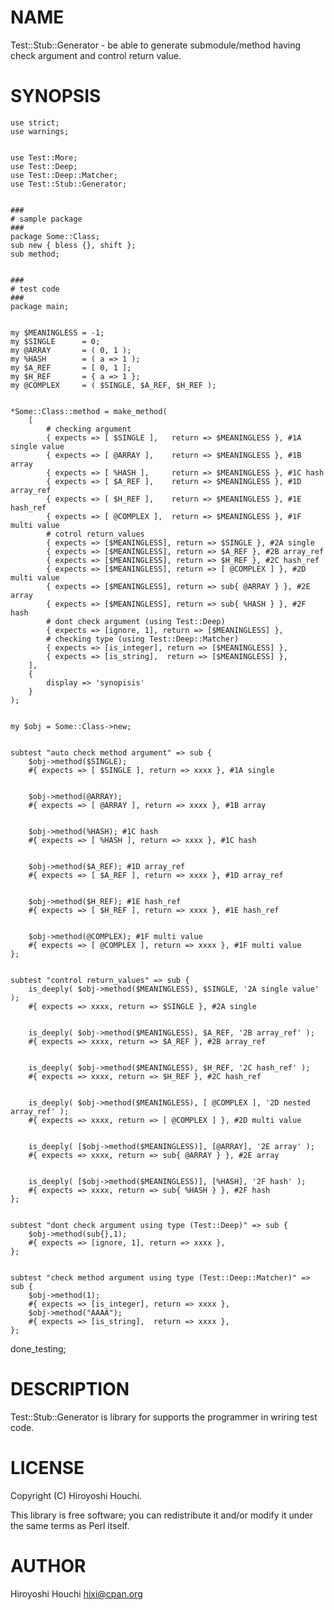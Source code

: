 # NAME

Test::Stub::Generator - be able to generate submodule/method having check argument and control return value.

# SYNOPSIS

    use strict;
    use warnings;
    

    use Test::More;
    use Test::Deep;
    use Test::Deep::Matcher;
    use Test::Stub::Generator;
    

    ###
    # sample package
    ###
    package Some::Class;
    sub new { bless {}, shift };
    sub method;
    

    ###
    # test code
    ###
    package main;
    

    my $MEANINGLESS = -1;
    my $SINGLE      = 0;
    my @ARRAY       = ( 0, 1 );
    my %HASH        = ( a => 1 );
    my $A_REF       = [ 0, 1 ];
    my $H_REF       = { a => 1 };
    my @COMPLEX     = ( $SINGLE, $A_REF, $H_REF );
    

    *Some::Class::method = make_method(
        [
            # checking argument
            { expects => [ $SINGLE ],   return => $MEANINGLESS }, #1A single value
            { expects => [ @ARRAY ],    return => $MEANINGLESS }, #1B array
            { expects => [ %HASH ],     return => $MEANINGLESS }, #1C hash
            { expects => [ $A_REF ],    return => $MEANINGLESS }, #1D array_ref
            { expects => [ $H_REF ],    return => $MEANINGLESS }, #1E hash_ref
            { expects => [ @COMPLEX ],  return => $MEANINGLESS }, #1F multi value
            # cotrol return_values
            { expects => [$MEANINGLESS], return => $SINGLE }, #2A single
            { expects => [$MEANINGLESS], return => $A_REF }, #2B array_ref
            { expects => [$MEANINGLESS], return => $H_REF }, #2C hash_ref
            { expects => [$MEANINGLESS], return => [ @COMPLEX ] }, #2D multi value
            { expects => [$MEANINGLESS], return => sub{ @ARRAY } }, #2E array
            { expects => [$MEANINGLESS], return => sub{ %HASH } }, #2F hash
            # dont check argument (using Test::Deep)
            { expects => [ignore, 1], return => [$MEANINGLESS] },
            # checking type (using Test::Deep::Matcher)
            { expects => [is_integer], return => [$MEANINGLESS] },
            { expects => [is_string],  return => [$MEANINGLESS] },
        ],
        {
            display => 'synopisis'
        }
    );
    

    my $obj = Some::Class->new;
    

    subtest "auto check method argument" => sub {
        $obj->method($SINGLE);
        #{ expects => [ $SINGLE ], return => xxxx }, #1A single
    

        $obj->method(@ARRAY);
        #{ expects => [ @ARRAY ], return => xxxx }, #1B array
    

        $obj->method(%HASH); #1C hash
        #{ expects => [ %HASH ], return => xxxx }, #1C hash
    

        $obj->method($A_REF); #1D array_ref
        #{ expects => [ $A_REF ], return => xxxx }, #1D array_ref
    

        $obj->method($H_REF); #1E hash_ref
        #{ expects => [ $H_REF ], return => xxxx }, #1E hash_ref
    

        $obj->method(@COMPLEX); #1F multi value
        #{ expects => [ @COMPLEX ], return => xxxx }, #1F multi value
    };
    

    subtest "control return_values" => sub {
        is_deeply( $obj->method($MEANINGLESS), $SINGLE, '2A single value' );
        #{ expects => xxxx, return => $SINGLE }, #2A single
    

        is_deeply( $obj->method($MEANINGLESS), $A_REF, '2B array_ref' );
        #{ expects => xxxx, return => $A_REF }, #2B array_ref
    

        is_deeply( $obj->method($MEANINGLESS), $H_REF, '2C hash_ref' );
        #{ expects => xxxx, return => $H_REF }, #2C hash_ref
    

        is_deeply( $obj->method($MEANINGLESS), [ @COMPLEX ], '2D nested array_ref' );
        #{ expects => xxxx, return => [ @COMPLEX ] }, #2D multi value
    

        is_deeply( [$obj->method($MEANINGLESS)], [@ARRAY], '2E array' );
        #{ expects => xxxx, return => sub{ @ARRAY } }, #2E array
    

        is_deeply( [$obj->method($MEANINGLESS)], [%HASH], '2F hash' );
        #{ expects => xxxx, return => sub{ %HASH } }, #2F hash
    };
    

    subtest "dont check argument using type (Test::Deep)" => sub {
        $obj->method(sub{},1);
        #{ expects => [ignore, 1], return => xxxx },
    };
    

    subtest "check method argument using type (Test::Deep::Matcher)" => sub {
        $obj->method(1);
        #{ expects => [is_integer], return => xxxx },
        $obj->method("AAAA");
        #{ expects => [is_string],  return => xxxx },
    };

done\_testing;



# DESCRIPTION

Test::Stub::Generator is library for supports the programmer in wriring test code.

# LICENSE

Copyright (C) Hiroyoshi Houchi.

This library is free software; you can redistribute it and/or modify
it under the same terms as Perl itself.

# AUTHOR

Hiroyoshi Houchi <hixi@cpan.org>

